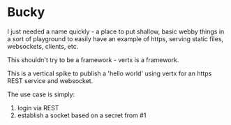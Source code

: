 # Bucky

I just needed a name quickly - a place to put shallow, basic webby things in a sort of playground to easily have an example of https, serving static files, websockets, clients, etc.

This shouldn't try to be a framework - vertx is a framework.

This is a vertical spike to publish a 'hello world' using vertx for an https REST service and websocket.

The use case is simply:

1) login via REST
2) establish a socket based on a secret from #1

